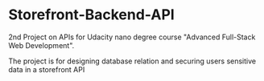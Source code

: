 # Storefront-Backend-API

2nd Project on APIs for Udacity nano degree course "Advanced Full-Stack Web Development".

The project is for designing database relation and securing users sensitive data in a storefront API
